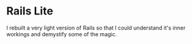 Rails Lite
===========

I rebuilt a very light version of Rails so that I could understand it's inner workings and demystify some of the magic.
